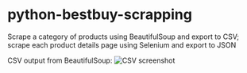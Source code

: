 # python-bestbuy-scrapping
Scrape a category of products using BeautifulSoup and export to CSV; scrape each product details page using Selenium and export to JSON

CSV output from BeautifulSoup:
![CSV screenshot](https://github.com/swagatobhaskar/python-bestbuy-scrapping/blob/image.png)
